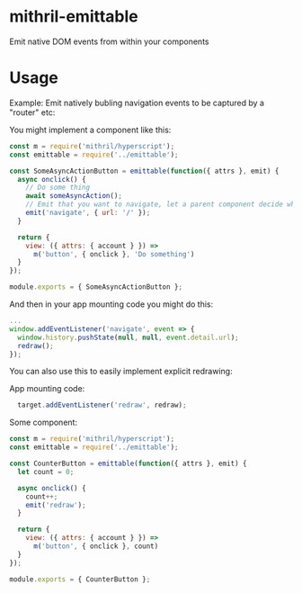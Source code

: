 # mithril-emittable

Emit native DOM events from within your components

# Usage

Example: Emit natively bubling navigation events to be captured by a "router" etc:

You might implement a component like this:

```js
const m = require('mithril/hyperscript');
const emittable = require('../emittable');

const SomeAsyncActionButton = emittable(function({ attrs }, emit) {
  async onclick() {
    // Do some thing
    await someAsyncAction();
    // Emit that you want to navigate, let a parent component decide what to do about it.
    emit('navigate', { url: '/' });
  }

  return {
    view: ({ attrs: { account } }) => 
      m('button', { onclick }, 'Do something')
  }
});

module.exports = { SomeAsyncActionButton };

```

And then in your app mounting code you might do this:
```js
...
window.addEventListener('navigate', event => {
  window.history.pushState(null, null, event.detail.url);
  redraw();
});

```

You can also use this to easily implement explicit redrawing:

App mounting code:
```js
  target.addEventListener('redraw', redraw);
```

Some component:
```js
const m = require('mithril/hyperscript');
const emittable = require('../emittable');

const CounterButton = emittable(function({ attrs }, emit) {
  let count = 0;

  async onclick() {
    count++;
    emit('redraw');
  }

  return {
    view: ({ attrs: { account } }) => 
      m('button', { onclick }, count)
  }
});

module.exports = { CounterButton };
```